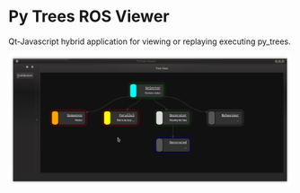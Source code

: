 # Py Trees ROS Viewer

Qt-Javascript hybrid application for viewing or replaying executing py_trees.

![Status Highlights](images/status_highlights.png?raw=true "Status Highlights")
